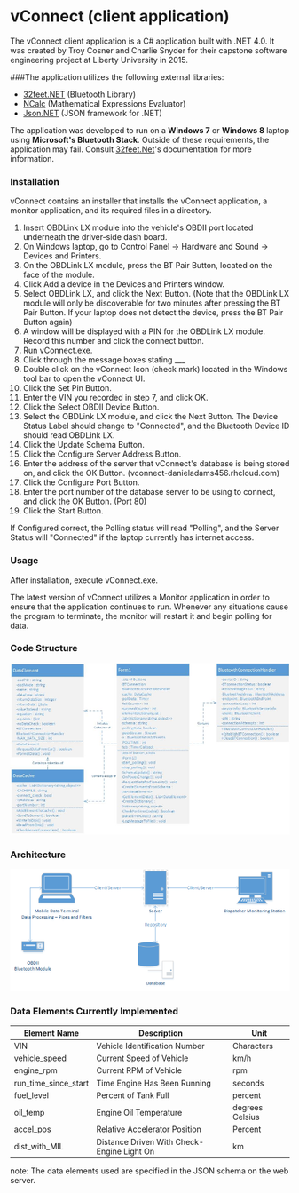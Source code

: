 # vConnect (client application)

The vConnect client application is a C# application built with .NET 4.0. It was created by Troy Cosner and Charlie Snyder for their capstone software engineering project at Liberty University in 2015.

###The application utilizes the following external libraries:
  * [32feet.NET][1] (Bluetooth Library)
  * [NCalc][2] (Mathematical Expressions Evaluator)
  * [Json.NET][3] (JSON framework for .NET)
  
The application was developed to run on a **Windows 7** or **Windows 8** laptop using **Microsoft's Bluetooth Stack**. Outside of these requirements, the application may fail.
Consult [32feet.Net][4]'s documentation for more information.  
  
### Installation
vConnect contains an installer that installs the vConnect application, a monitor application, and its required files in a directory. 

  1. Insert OBDLink LX module into the vehicle's OBDII port located underneath the driver-side dash board.
  2. On Windows laptop, go to Control Panel -> Hardware and Sound -> Devices and Printers.
  3. On the OBDLink LX module, press the BT Pair Button, located on the face of the module.
  4. Click Add a device in the Devices and Printers window. 
  5. Select OBDLink LX, and click the Next Button. (Note that the OBDLink LX module will only be discoverable for two minutes after pressing the BT Pair Button. If your laptop does not detect the device, press the BT Pair Button again)
  6. A window will be displayed with a PIN for the OBDLink LX module. Record this number and click the connect button.
  7. Run vConnect.exe.
  8. Click through the message boxes stating ___
  9. Double click on the vConnect Icon (check mark) located in the Windows tool bar to open the vConnect UI.
  10. Click the Set Pin Button.
  11. Enter the VIN you recorded in step 7, and click OK.
  12. Click the Select OBDII Device Button.
  13. Select the OBDLink LX module, and click the Next Button. The Device Status Label should change to "Connected", and the Bluetooth Device ID should read OBDLink LX.
  14. Click the Update Schema Button.
  15. Click the Configure Server Address Button.
  16. Enter the address of the server that vConnect's database is being stored on, and click the OK Button. (vconnect-danieladams456.rhcloud.com)
  17. Click the Configure Port Button.
  18. Enter the port number of the database server to be using to connect, and click the OK Button. (Port 80) 
  19. Click the Start Button.
 
If Configured correct, the Polling status will read "Polling", and the Server Status will "Connected" if the laptop currently has internet access. 
 
 ### Usage
After installation, execute vConnect.exe.

The latest version of vConnect utilizes a Monitor application in order to ensure that the application continues to run. Whenever any situations cause the program to terminate, the monitor will restart it and begin polling for data.

### Code Structure
![alt text](vConnect/Images/classDiagram.jpg)

### Architecture
![alt text](vConnect/Images/architecture.png)

### Data Elements Currently Implemented
| Element Name | Description | Unit |
| ------------ | ----------- | ---- |
| VIN | Vehicle Identification Number | Characters |
| vehicle_speed | Current Speed of Vehicle | km/h |
| engine_rpm | Current RPM of Vehicle | rpm |
| run_time_since_start | Time Engine Has Been Running | seconds |
| fuel_level | Percent of Tank Full | percent |
| oil_temp | Engine Oil Temperature | degrees Celsius |
| accel_pos | Relative Accelerator Position | Percent |
| dist_with_MIL | Distance Driven With Check-Engine Light On | km |
note: The data elements used are specified in the JSON schema on the web server.  
  
[1]: https://32feet.codeplex.com/
[2]: https://ncalc.codeplex.com/
[3]: http://www.newtonsoft.com/json
[4]: https://32feet.codeplex.com/wikipage?title=Supported%20Hardware%20and%20Software